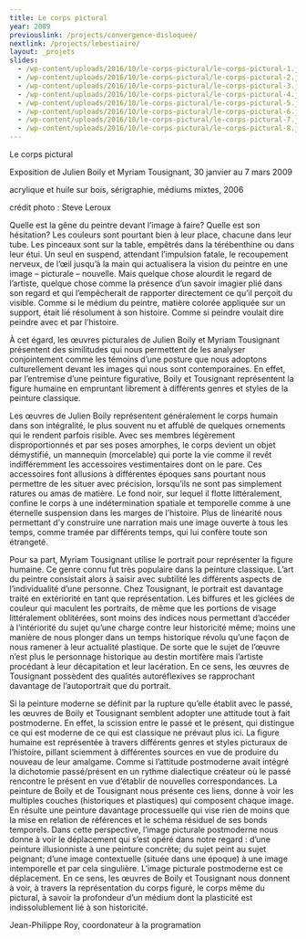 ```yaml
---
title: Le corps pictural
year: 2009
previouslink: /projects/convergence-disloquee/
nextlink: /projects/lebestiaire/
layout: _projets
slides:
  - /wp-content/uploads/2016/10/le-corps-pictural/le-corps-pictural-1.jpg
  - /wp-content/uploads/2016/10/le-corps-pictural/le-corps-pictural-2.jpg
  - /wp-content/uploads/2016/10/le-corps-pictural/le-corps-pictural-3.jpg
  - /wp-content/uploads/2016/10/le-corps-pictural/le-corps-pictural-4.jpg
  - /wp-content/uploads/2016/10/le-corps-pictural/le-corps-pictural-5.jpg
  - /wp-content/uploads/2016/10/le-corps-pictural/le-corps-pictural-6.jpg
  - /wp-content/uploads/2016/10/le-corps-pictural/le-corps-pictural-7.jpg
  - /wp-content/uploads/2016/10/le-corps-pictural/le-corps-pictural-8.jpg
---
```

<p>Le corps pictural</p>
<p>Exposition de Julien Boily et Myriam Tousignant, 30 janvier au 7 mars 2009</p>
<p>acrylique et huile sur bois, sérigraphie, médiums mixtes, 2006</p>
<p>crédit photo : Steve Leroux</p>
<div class="one_half">
<p>Quelle est la gêne du peintre devant l’image à faire? Quelle est son hésitation? Les couleurs sont pourtant bien à leur place, chacune dans leur tube. Les pinceaux sont sur la table, empêtrés dans la térébenthine ou dans leur étui. Un seul en suspend, attendant l’impulsion fatale, le recoupement nerveux, de l’œil jusqu’à la main qui actualisera la vision du peintre en une image – picturale – nouvelle. Mais quelque chose alourdit le regard de l’artiste, quelque chose comme la présence d’un savoir imagier plié dans son regard et qui l’empêcherait de rapporter directement ce qu’il perçoit du visible. Comme si le médium du peintre, matière colorée appliquée sur un support, était lié résolument à son histoire. Comme si peindre voulait dire peindre avec et par l’histoire.</p>
<p>À cet égard, les œuvres picturales de Julien Boily et Myriam Tousignant présentent des similitudes qui nous permettent de les analyser conjointement comme les témoins d’une posture que nous adoptons culturellement devant les images qui nous sont contemporaines. En effet, par l’entremise d’une peinture figurative, Boily et Tousignant représentent la figure humaine en empruntant librement à différents genres et styles de la peinture classique.</p>
<p>Les œuvres de Julien Boily représentent généralement le corps humain dans son intégralité, le plus souvent nu et affublé de quelques ornements qui le rendent parfois risible. Avec ses membres légèrement disproportionnés et par ses poses amorphes, le corps devient un objet démystifié, un mannequin (morcelable) qui porte la vie comme il revêt indifféremment les accessoires vestimentaires dont on le pare. Ces accessoires font allusions à différentes époques sans pourtant nous permettre de les situer avec précision, lorsqu’ils ne sont pas simplement ratures ou amas de matière. Le fond noir, sur lequel il flotte littéralement, confine le corps à une indétermination spatiale et temporelle comme à une éternelle suspension dans les marges de l’histoire. Plus de linéarité nous permettant d’y construire une narration mais une image ouverte à tous les temps, comme tramée par différents temps, qui lui confère toute son étrangeté.</p>
</div>
<div class="one_half last">
<p>Pour sa part, Myriam Tousignant utilise le portrait pour représenter la figure humaine. Ce genre connu fut très populaire dans la peinture classique. L’art du peintre consistait alors à saisir avec subtilité les différents aspects de l’individualité d’une personne. Chez Tousignant, le portrait est davantage traité en extériorité en tant que représentation. Les biffures et les giclées de couleur qui maculent les portraits, de même que les portions de visage littéralement oblitérées, sont moins des indices nous permettant d’accéder à l’intériorité du sujet qu’une charge contre leur historicité même; moins une manière de nous plonger dans un temps historique révolu qu’une façon de nous ramener à leur actualité plastique. De sorte que le sujet de l’œuvre n’est plus le personnage historique au destin mortifère mais l’artiste procédant à leur décapitation et leur lacération. En ce sens, les œuvres de Tousignant possèdent des qualités autoréflexives se rapprochant davantage de l’autoportrait que du portrait.</p>
<p>Si la peinture moderne se définit par la rupture qu’elle établit avec le passé, les œuvres de Boily et Tousignant semblent adopter une attitude tout à fait postmoderne. En effet, la scission entre le passé et le présent, qui distingue ce qui est moderne de ce qui est classique ne prévaut plus ici. La figure humaine est représentée à travers différents genres et styles picturaux de l’histoire, pillant sciemment à différentes sources en vue de produire du nouveau de leur amalgame. Comme si l’attitude postmoderne avait intégré la dichotomie passé/présent en un rythme dialectique créateur où le passé rencontre le présent en vue d’établir de nouvelles correspondances. La peinture de Boily et de Tousignant nous présente ces liens, donne à voir les multiples couches (historiques et plastiques) qui composent chaque image. En résulte une peinture davantage processuelle qui vise rien de moins que la mise en relation de références et le schéma résiduel de ses bonds temporels. Dans cette perspective, l’image picturale postmoderne nous donne à voir le déplacement qui s’est opéré dans notre regard : d’une peinture illusionniste à une peinture concrète; du sujet peint au sujet peignant; d’une image contextuelle (située dans une époque) à une image intemporelle et par cela singulière. L’image picturale postmoderne est ce déplacement. En ce sens, les œuvres de Boily et Tousignant nous donnent à voir, à travers la représentation du corps figuré, le corps même du pictural, à savoir la profondeur d’un médium dont la plasticité est indissolublement lié à son historicité.</p>
<p>Jean-Philippe Roy, coordonateur à la programation</p>
</div><div class="clearboth"></div>

